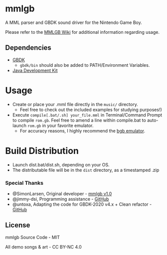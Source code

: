 mmlgb
=====

A MML parser and GBDK sound driver for the Nintendo Game Boy.

Please refer to the [MMLGB Wiki](https://github.com/potatoTeto/mmlgb/wiki) for additional information regarding usage.

## Dependencies
- [GBDK](https://github.com/gbdk-2020/gbdk-2020)
  - ``gbdk/bin`` should also be added to PATH/Environment Variables.
- [Java Development Kit](https://www.oracle.com/java/technologies/downloads/)

# Usage
- Create or place your .mml file directly in the ``music/`` directory.
  - Feel free to check out the included examples for studying purposes!)
- Execute ``compile[.bat/.sh] your_file.mml`` in Terminal/Command Prompt to compile ``rom.gb``. Feel free to amend a line within compile.bat to auto-launch ``rom.gb`` in your favorite emulator.
  - For accuracy reasons, I highly recommend the [bgb emulator](https://bgb.bircd.org/).

# Build Distribution
- Launch dist.bat/dist.sh, depending on your OS.
- The distributable file will be in the ``dist`` directory, as a timestamped .zip

### Special Thanks
- @SimonLarsen, Original developer - [mmlgb v1.0](https://github.com/SimonLarsen/mmlgb)
- @jimmy-dsi, Programming assistance - [GitHub](https://github.com/jimmy-dsi)
- @untoxa, Adapting the code for GBDK-2020 v4.x + Clean refactor - [GitHub](https://github.com/untoxa)

## License

mmlgb Source Code - MIT

All demo songs & art - CC BY-NC 4.0
